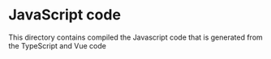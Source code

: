 # JavaScript code
This directory contains compiled the Javascript code 
that is generated from the TypeScript and Vue code
